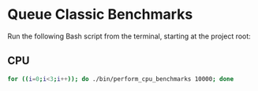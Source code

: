 # Queue Classic Benchmarks

Run the following Bash script from the terminal, starting at the project root:

## CPU
```bash
for ((i=0;i<3;i++)); do ./bin/perform_cpu_benchmarks 10000; done
```
